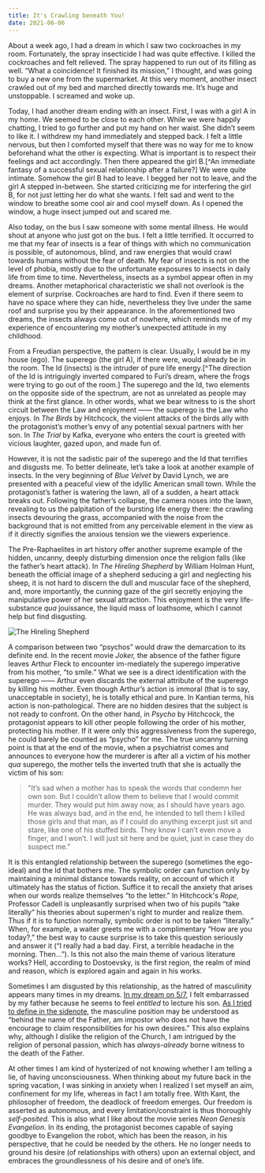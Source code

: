 ```yaml
---
title: It's Crawling beneath You!
date: 2021-06-06
---
```

About a week ago, I had a dream in which I saw two cockroaches in my room. Fortunately, the spray insecticide I had was quite effective. I killed the cockroaches and felt relieved. The spray happened to run out of its filling as well. “What a coincidence! It finished its mission,” I thought, and was going to buy a new one from the supermarket. At this very moment, another insect crawled out of my bed and marched directly towards me. It’s huge and unstoppable. I screamed and woke up.

Today, I had another dream ending with an insect. First, I was with a girl A in my home. We seemed to be close to each other. While we were happily chatting, I tried to go further and put my hand on her waist. She didn’t seem to like it. I withdrew my hand immediately and stepped back. I felt a little nervous, but then I comforted myself that there was no way for me to know beforehand what the other is expecting. What is important is to respect their feelings and act accordingly. Then there appeared the girl B.[^An immediate fantasy of a successful sexual relationship after a failure?] We were quite intimate. Somehow the girl B had to leave. I begged her not to leave, and the girl A stepped in-between. She started criticizing me for interfering the girl B, for not just letting her do what she wants. I felt sad and went to the window to breathe some cool air and cool myself down. As I opened the window, a huge insect jumped out and scared me.

Also today, on the bus I saw someone with some mental illness. He would shout at anyone who just got on the bus. I felt a little terrified. It occurred to me that my fear of insects is a fear of things with which no communication is possible, of autonomous, blind, and raw energies that would crawl towards humans without the fear of death. My fear of insects is not on the level of phobia, mostly due to the unfortunate exposures to insects in daily life from time to time. Nevertheless, insects as a symbol appear often in my dreams. Another metaphorical characteristic we shall not overlook is the element of surprise. Cockroaches are hard to find. Even if there seem to have no space where they can hide, nevertheless they live under the same roof and surprise you by their appearance. In the aforementioned two dreams, the insects always come out of nowhere, which reminds me of my experience of encountering my mother’s unexpected attitude in my childhood.

From a Freudian perspective, the pattern is clear. Usually, I would be in my house (ego). The superego (the girl A), if there were, would already be in the room. The Id (insects) is the intruder of pure life energy.[^The direction of the Id is intriguingly inverted compared to Furi’s dream, where the frogs were trying to go out of the room.] The superego and the Id, two elements on the opposite side of the spectrum, are not as unrelated as people may think at the first glance. In other words, what we bear witness to is the short circuit between the Law and enjoyment —— the superego is the Law who enjoys. In *The Birds* by Hitchcock, the violent attacks of the birds ally with the protagonist’s mother’s envy of any potential sexual partners with her son. In *The Trial* by Kafka, everyone who enters the court is greeted with vicious laughter, gazed upon, and made fun of. 

However, it is not the sadistic pair of the superego and the Id that terrifies and disgusts me. To better delineate, let’s take a look at another example of insects. In the very beginning of *Blue Velvet* by David Lynch, we are presented with a peaceful view of the idyllic American small town. While the protagonist’s father is watering the lawn, all of a sudden, a heart attack breaks out. Following the father’s collapse, the camera noses into the lawn, revealing to us the palpitation of the bursting life energy there: the crawling insects devouring the grass, accompanied with the noise from the background that is not emitted from any perceivable element in the view as if it directly signifies the anxious tension we the viewers experience.

The Pre-Raphaelites in art history offer another supreme example of the hidden, uncanny, deeply disturbing dimension once the religion falls (like the father’s heart attack). In *The Hireling Shepherd* by William Holman Hunt, beneath the official image of a shepherd seducing a girl and neglecting his sheep, it is not hard to discern the dull and muscular face of the shepherd, and, more importantly, the cunning gaze of the girl secretly enjoying the manipulative power of her sexual attraction. This enjoyment is the very life-substance *qua* jouissance, the liquid mass of loathsome, which I cannot help but find disgusting.

![The Hireling Shepherd](/The-Hireling-Shepherd.jpg "The Hireling Shepherd")

A comparison between two “psychos” would draw the demarcation to its definite end. In the recent movie *Joker,* the absence of the father figure leaves Arthur Fleck to encounter im-mediately the superego imperative from his mother, “to smile.” What we see is a direct identification with the superego —— Arthur even discards the external attribute of the superego by killing his mother. Even though Arthur’s action is immoral (that is to say, unacceptable in society), he is totally ethical and pure. In Kantian terms, his action is non-pathological. There are no hidden desires that the subject is not ready to confront. On the other hand, in *Psycho* by Hitchcock, the protagonist appears to kill other people following the order of his mother, protecting his mother. If it were only this aggressiveness from the superego, he could barely be counted as “psycho” for me. The true uncanny turning point is that at the end of the movie, when a psychiatrist comes and announces to everyone how the murderer is after all a victim of his mother *qua* superego, the mother tells the inverted truth that she is actually the victim of his son:

> "It’s sad when a mother has to speak the words that condemn her own son. But I couldn’t allow them to believe that I would commit murder. They would put him away now, as I should have years ago. He was always bad, and in the end, he intended to tell them I killed those girls and that man, as if I could do anything excerpt just sit and stare, like one of his stuffed birds. They know I can’t even move a finger, and I won’t. I will just sit here and be quiet, just in case they do suspect me."

It is this entangled relationship between the superego (sometimes the ego-ideal) and the Id that bothers me. The symbolic order can function only by maintaining a minimal distance towards reality, on account of which it ultimately has the status of fiction. Suffice it to recall the anxiety that arises when our words realize themselves “to the letter.” In Hitchcock's *Rope,* Professor Cadell is unpleasantly surprised when two of his pupils “take literally” his theories about supermen's right to murder and realize them. Thus if it is to function normally, symbolic order is not to be taken “literally.” When, for example, a waiter greets me with a complimentary “How are you today?,” the best way to cause surprise is to take this question seriously and answer it (“I really had a bad day. First, a terrible headache in the morning. Then…”). Is this not also the main theme of various literature works? Hell, according to Dostoevsky, is the first region, the realm of mind and reason, which is explored again and again in his works.

Sometimes I am disgusted by this relationship, as the hatred of masculinity appears many times in my dreams. [In my dream on 5/7](/interludes/#2021-05-07), I felt embarrassed by my father because he seems to feel *entitled* to lecture his son. [As I tried to define in the sidenote](/interludes/#fn-2021-05-15-2), the masculine position may be understood as “behind the name of the Father, am impostor who does not have the encourage to claim responsibilities for his own desires.” This also explains why, although I dislike the religion of the Church, I am intrigued by the religion of personal passion, which has *always-already* borne witness to the death of the Father. 

At other times I am kind of hysterized of not knowing whether I am telling a lie, of having unconsciousness. When thinking about my future back in the spring vacation, I was sinking in anxiety when I realized I set myself an aim, confinement for my life, whereas in fact I am totally free. With Kant, the philosopher of freedom, the deadlock of freedom emerges. Our freedom is asserted as autonomous, and every limitation/constraint is thus thoroughly *self-posited.* This is also what I like about the movie series *Neon Genesis Evangelion.* In its ending, the protagonist becomes capable of saying goodbye to Evangelion the robot, which has been the reason, in his perspective, that he could be needed by the others. He no longer needs to ground his desire (of relationships with others) upon an external object, and embraces the groundlessness of his desire and of one’s life.